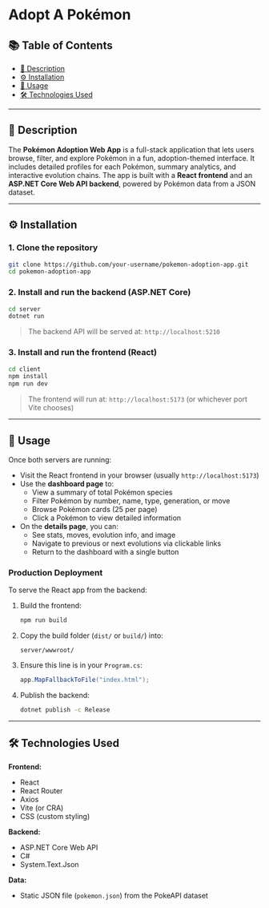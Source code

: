 # Adopt A Pokémon

## 📚 Table of Contents
- [📄 Description](#-description)  
- [⚙️ Installation](#️-installation)  
- [🚀 Usage](#-usage)  
- [🛠️ Technologies Used](#️-technologies-used)

---

## 📄 Description

The **Pokémon Adoption Web App** is a full-stack application that lets users browse, filter, and explore Pokémon in a fun, adoption-themed interface. It includes detailed profiles for each Pokémon, summary analytics, and interactive evolution chains. The app is built with a **React frontend** and an **ASP.NET Core Web API backend**, powered by Pokémon data from a JSON dataset.

---

## ⚙️ Installation

### 1. Clone the repository
```bash
git clone https://github.com/your-username/pokemon-adoption-app.git
cd pokemon-adoption-app
```

### 2. Install and run the backend (ASP.NET Core)
```bash
cd server
dotnet run
```

> The backend API will be served at: `http://localhost:5210`

### 3. Install and run the frontend (React)
```bash
cd client
npm install
npm run dev
```

> The frontend will run at: `http://localhost:5173` (or whichever port Vite chooses)

---

## 🚀 Usage

Once both servers are running:

- Visit the React frontend in your browser (usually `http://localhost:5173`)
- Use the **dashboard page** to:
  - View a summary of total Pokémon species
  - Filter Pokémon by number, name, type, generation, or move
  - Browse Pokémon cards (25 per page)
  - Click a Pokémon to view detailed information
- On the **details page**, you can:
  - See stats, moves, evolution info, and image
  - Navigate to previous or next evolutions via clickable links
  - Return to the dashboard with a single button

### Production Deployment

To serve the React app from the backend:

1. Build the frontend:
   ```bash
   npm run build
   ```
2. Copy the build folder (`dist/` or `build/`) into:
   ```
   server/wwwroot/
   ```
3. Ensure this line is in your `Program.cs`:
   ```csharp
   app.MapFallbackToFile("index.html");
   ```
4. Publish the backend:
   ```bash
   dotnet publish -c Release
   ```

---

## 🛠️ Technologies Used

**Frontend:**
- React
- React Router
- Axios
- Vite (or CRA)
- CSS (custom styling)

**Backend:**
- ASP.NET Core Web API
- C#
- System.Text.Json

**Data:**
- Static JSON file (`pokemon.json`) from the PokeAPI dataset